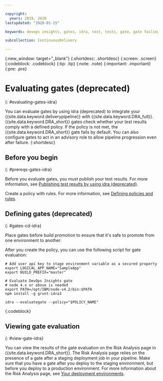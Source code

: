 ```yaml
---

copyright:
  years: 2019, 2020
lastupdated: "2020-01-15"

keywords: devops insights, gates, idra, test, tests, gate, gate failing, app

subcollection: ContinuousDelivery

---
```


{:new_window: target="_blank"}
{:shortdesc: .shortdesc}
{:screen: .screen}
{:codeblock: .codeblock}
{:tip: .tip}
{:note: .note}
{:important: .important}
{:pre: .pre}

# Evaluating gates (deprecated)
{: #evaluating-gates-idra}

You can evaluate gates by using idra (deprecated) to integrate your {{site.data.keyword.deliverypipeline}} with {{site.data.keyword.DRA_full}}. {{site.data.keyword.DRA_short}} gates check whether your test results comply with a defined policy. If the policy is not met, the {{site.data.keyword.DRA_short}} gate fails by default. You can also configure gates to act in an advisory role to allow pipeline progression even after failure.
{:shortdesc}


## Before you begin
{: #prereqs-gates-idra}

Before you evaluate gates, you must publish your test results. For more information, see [Publishing test results by using idra (deprecated)](/docs/ContinuousDelivery?topic=ContinuousDelivery-publish-test-idra).

Create a policy with rules. For more information, see [Defining policies and rules](/docs/ContinuousDelivery?topic=ContinuousDelivery-defining-policies-rules).


## Defining gates (deprecated)
{: #gates-cd-idra}

Place gates before build promotion to ensure that it's safe to promote from one environment to another.

After you create the policy, you can use the following script for gate evaluation:
```
# Add user api key to stage environment variable as a secured property
export LOGICAL_APP_NAME="SampleApp"
export BUILD_PREFIX="master"

# Evaluate DevOps Insights gate
# node 4.x or above is needed
export PATH=/opt/IBM/node-v4.2/bin:$PATH
npm install -g grunt-idra3

idra --evaluategate --policy="$POLICY_NAME"
```
{:codeblock}


## Viewing gate evaluation
{: #view-gate-idra}

You can view the results of the gate evaluation on the Risk Analysis page in {{site.data.keyword.DRA_short}}. The Risk Analysis page relies on the presence of a gate after a staging deployment job in your pipeline. Make sure that you have a gate after you deploy to the staging environment, but before you deploy to a production environment. For more information about the Risk Analysis page, see [Your deployment environments](/docs/ContinuousDelivery?topic=ContinuousDelivery-deployment-environment).